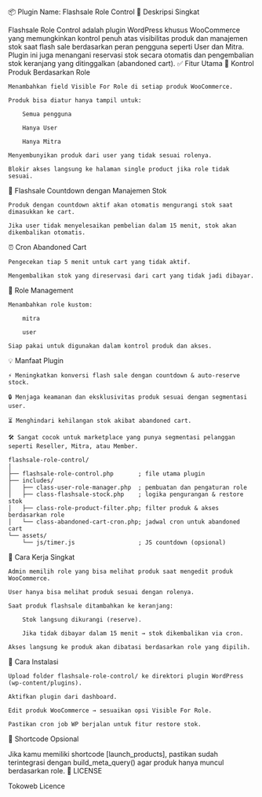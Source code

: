 📦 Plugin Name: Flashsale Role Control
🎯 Deskripsi Singkat

Flashsale Role Control adalah plugin WordPress khusus WooCommerce yang memungkinkan kontrol penuh atas visibilitas produk dan manajemen stok saat flash sale berdasarkan peran pengguna seperti User dan Mitra. Plugin ini juga menangani reservasi stok secara otomatis dan pengembalian stok keranjang yang ditinggalkan (abandoned cart).
✅ Fitur Utama
🔐 Kontrol Produk Berdasarkan Role

    Menambahkan field Visible For Role di setiap produk WooCommerce.

    Produk bisa diatur hanya tampil untuk:

        Semua pengguna

        Hanya User

        Hanya Mitra

    Menyembunyikan produk dari user yang tidak sesuai rolenya.

    Blokir akses langsung ke halaman single product jika role tidak sesuai.

🛒 Flashsale Countdown dengan Manajemen Stok

    Produk dengan countdown aktif akan otomatis mengurangi stok saat dimasukkan ke cart.

    Jika user tidak menyelesaikan pembelian dalam 15 menit, stok akan dikembalikan otomatis.

⏰ Cron Abandoned Cart

    Pengecekan tiap 5 menit untuk cart yang tidak aktif.

    Mengembalikan stok yang direservasi dari cart yang tidak jadi dibayar.

👥 Role Management

    Menambahkan role kustom:

        mitra

        user

    Siap pakai untuk digunakan dalam kontrol produk dan akses.

💡 Manfaat Plugin

    ⚡️ Meningkatkan konversi flash sale dengan countdown & auto-reserve stock.

    🔒 Menjaga keamanan dan eksklusivitas produk sesuai dengan segmentasi user.

    ⏳ Menghindari kehilangan stok akibat abandoned cart.

    🛠 Sangat cocok untuk marketplace yang punya segmentasi pelanggan seperti Reseller, Mitra, atau Member.

```
flashsale-role-control/
│
├── flashsale-role-control.php       ; file utama plugin
├── includes/
│   ├── class-user-role-manager.php  ; pembuatan dan pengaturan role
│   ├── class-flashsale-stock.php    ; logika pengurangan & restore stok
│   ├── class-role-product-filter.php; filter produk & akses berdasarkan role
│   └── class-abandoned-cart-cron.php; jadwal cron untuk abandoned cart
└── assets/
    └── js/timer.js                  ; JS countdown (opsional)
```  

🧠 Cara Kerja Singkat

    Admin memilih role yang bisa melihat produk saat mengedit produk WooCommerce.

    User hanya bisa melihat produk sesuai dengan rolenya.

    Saat produk flashsale ditambahkan ke keranjang:

        Stok langsung dikurangi (reserve).

        Jika tidak dibayar dalam 15 menit → stok dikembalikan via cron.

    Akses langsung ke produk akan dibatasi berdasarkan role yang dipilih.

🧰 Cara Instalasi

    Upload folder flashsale-role-control/ ke direktori plugin WordPress (wp-content/plugins).

    Aktifkan plugin dari dashboard.

    Edit produk WooCommerce → sesuaikan opsi Visible For Role.

    Pastikan cron job WP berjalan untuk fitur restore stok.

🧪 Shortcode Opsional

Jika kamu memiliki shortcode [launch_products], pastikan sudah terintegrasi dengan build_meta_query() agar produk hanya muncul berdasarkan role.
📄 LICENSE

Tokoweb Licence
